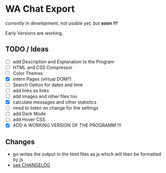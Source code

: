 # WA Chat Export

*currently in develepment, not usable yet, but **soon !!!***

Early Versions are working.

<!--
git tag v1.0.0 && git push origin v1.0.0
-->

## TODO / Ideas
- [ ] add Description and Explanation to the Program
- [ ] HTML and CSS Compressor
- [ ] Color Themes
- [X] intern Pages (virtual DOM?)
- [ ] Search Option for dates and time
- [ ] add links as links
- [ ] add images and other files too
- [x] calculate messages and other statistics
- [ ] need to listen on change for the settings
- [ ] add Dark Mode
- [ ] add Hover CSS
- [x] ADD A WORKING VERSION OF THE PROGRAMM !!!

## Changes
- go writes the output in the html files as js which will then
be formatted by js
- [see CHANGELOG](/CHANGELOG.md)

